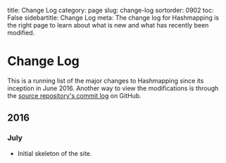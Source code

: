 title: Change Log
category: page
slug: change-log
sortorder: 0902
toc: False
sidebartitle: Change Log
meta: The change log for Hashmapping is the right page to learn about what is new and what has recently been modified.


# Change Log
This is a running list of the major changes to Hashmapping since its
inception in June 2016. Another way to view the modifications is through
the 
[source repository's commit log](https://github.com/makaimc/hashmapping.com/commits/gh-pages) on GitHub.

## 2016
### July
* Initial skeleton of the site.
